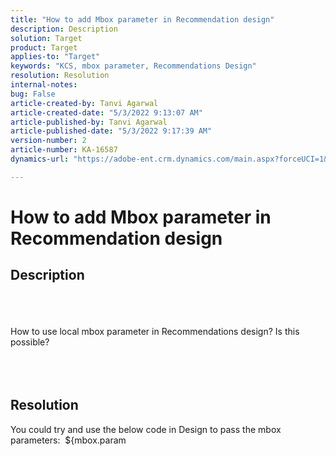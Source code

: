 ```yaml
---
title: "How to add Mbox parameter in Recommendation design"
description: Description
solution: Target
product: Target
applies-to: "Target"
keywords: "KCS, mbox parameter, Recommendations Design"
resolution: Resolution
internal-notes: 
bug: False
article-created-by: Tanvi Agarwal
article-created-date: "5/3/2022 9:13:07 AM"
article-published-by: Tanvi Agarwal
article-published-date: "5/3/2022 9:17:39 AM"
version-number: 2
article-number: KA-16587
dynamics-url: "https://adobe-ent.crm.dynamics.com/main.aspx?forceUCI=1&pagetype=entityrecord&etn=knowledgearticle&id=c1d4563a-c1ca-ec11-a7b5-6045bd00dca1"

---
```

# How to add Mbox parameter in Recommendation design

## Description

<br><br><br>How to use local mbox parameter in Recommendations design? Is this possible? 
<br> <br><br><br>

## Resolution


You could try and use the below code in Design to pass the mbox parameters:  \${mbox.param
